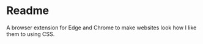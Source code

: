 # Readme

A browser extension for Edge and Chrome to make websites look how I like them to using CSS.
